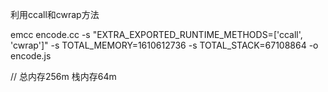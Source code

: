 利用ccall和cwrap方法

emcc encode.cc -s "EXTRA_EXPORTED_RUNTIME_METHODS=['ccall', 'cwrap']" -s TOTAL_MEMORY=1610612736 -s TOTAL_STACK=67108864 -o encode.js

// 总内存256m 栈内存64m
